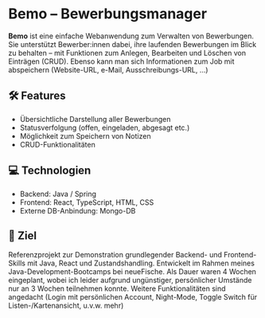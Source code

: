 # Bemo – Bewerbungsmanager

**Bemo** ist eine einfache Webanwendung zum Verwalten von Bewerbungen. Sie unterstützt Bewerber:innen dabei, ihre laufenden Bewerbungen im Blick zu behalten – mit Funktionen zum Anlegen, Bearbeiten und Löschen von Einträgen (CRUD). Ebenso kann man sich Informationen zum Job mit abspeichern (Website-URL, e-Mail, Ausschreibungs-URL, ...)

## 🛠️ Features
- Übersichtliche Darstellung aller Bewerbungen
- Statusverfolgung (offen, eingeladen, abgesagt etc.)
- Möglichkeit zum Speichern von Notizen
- CRUD-Funktionalitäten

## 💻 Technologien

- Backend: Java / Spring
- Frontend: React, TypeScript, HTML, CSS
- Externe DB-Anbindung: Mongo-DB

## 🚀 Ziel
Referenzprojekt zur Demonstration grundlegender Backend- und Frontend-Skills mit Java, React und Zustandshandling. Entwickelt im Rahmen meines Java-Development-Bootcamps bei neueFische.
Als Dauer waren 4 Wochen eingeplant, wobei ich leider aufgrund ungünstiger, persönlicher Umstände nur an 3 Wochen teilnehmen konnte.
Weitere Funktionalitäten sind angedacht (Login mit persönlichen Account, Night-Mode, Toggle Switch für Listen-/Kartenansicht, u.v.w. mehr)
